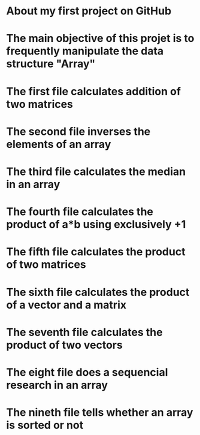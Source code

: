 # About my first project on GitHub
# The main objective of this projet is to frequently manipulate the data structure "Array"
# The first file calculates addition of two matrices
# The second file inverses the elements of an array
# The third file calculates the median in an array
# The fourth file calculates the product of a*b using exclusively +1
# The fifth file calculates the product of two matrices
# The sixth file calculates the product of a vector and a matrix
# The seventh file calculates the product of two vectors
# The eight file does a sequencial research in an array
# The nineth file tells whether an array is sorted or not
